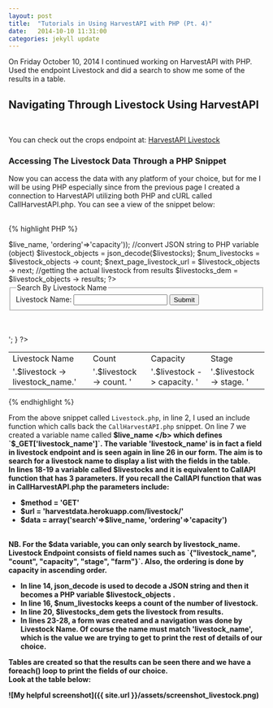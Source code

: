 ```yaml
---
layout: post
title:  "Tutorials in Using HarvestAPI with PHP (Pt. 4)"
date:   2014-10-10 11:31:00
categories: jekyll update
---
```


On Friday October 10, 2014 I continued working on HarvestAPI with PHP. Used the endpoint Livestock and did a search to show me 
some of the results in a table. <br/>

<h2> <b> Navigating Through Livestock Using HarvestAPI </b> </h2> 
<br/>

You can check out the crops endpoint at: <a href="http://harvestdata.herokuapp.com/livestock/"> HarvestAPI Livestock </a>

<h3> <b> Accessing The Livestock Data Through a PHP Snippet </b> </h3>
Now you can access the data with any platform of your choice, but for me I will be using PHP especially since from the 
previous page I created a connection to HarvestAPI utilizing both PHP and cURL called CallHarvestAPI.php. 
You can see a view of the snippet below:
<br/><br/>

{% highlight PHP %}
<?php
	include("CallHarvestAPI.php");

	/*---------------------------------------------------------------------------*/
	/*------------------------ Livestock Details --------------------------------*/
	/*---------------------------------------------------------------------------*/
		
	$live_name = $_GET['livestock_name'];

	// call livestock resource to return string
	$livestocks = CallAPI('GET', 'harvestdata.herokuapp.com/livestock/',
				array('search'=>$live_name, 'ordering'=>'capacity'));
	
	//convert JSON string to PHP variable (object)
	$livestock_objects = json_decode($livestocks);
			
	$num_livestocks = $livestock_objects -> count;
	$next_page_livestock_url = $livestock_objects -> next;
			
	//getting the actual livestock from results
	$livestocks_dem = $livestock_objects -> results;
?>	

<form action="livestocks.php" method="get">
	<fieldset>
		<legend> Search By Livestock Name </legend>
		Livestock Name: <input type="text" name = "livestock_name"/> <input type="submit"/>		
	</fieldset>
</form>
<br />
<br />
<table>
	<tr>
		<td> Livestock Name </td>
		<td> Count </td>	
		<td> Capacity </td>
		<td> Stage </td>			
	</tr>
		
<?php 
	foreach($livestocks_dem as $livestock)
	{
		echo '<tr>
			<td>'.$livestock -> livestock_name.'</td>
			<td>'.$livestock -> count. '</td>
			<td>'.$livestock -> capacity. '</td>
			<td>'.$livestock -> stage. '</td>
		</tr>';			
	}
?>
</table>
			
{% endhighlight %}

From the above snippet called `Livestock.php`, in line 2, I used an include function which calls back the `CallHarvestAPI.php` 
snippet. On line 7 we created a variable name called <b> $live_name </b> which defines `$_GET['livestock_name']`. The variable 
'livestock_name' is in fact a field in livestock endpoint and is seen again in line 26 in our form. The aim is to 
search for a livestock name to display a list with the fields in the table.
<br/>
In lines 18-19 a variable called $livestocks and it is equivalent to CallAPI function that has 3 parameters. If you recall 
the CallAPI function that was in CallHarvestAPI.php the parameters include:
<ul>
	<li> $method = 'GET' </li>
	<li> $url = 'harvestdata.herokuapp.com/livestock/'</li>
	<li> $data = array('search'=>$live_name, 'ordering'=>'capacity') </li>
</ul>
<br/>
NB. For the $data variable, you can only search by livestock_name. Livestock Endpoint consists of field names such as 
`{"livestock_name", "count", "capacity", "stage", "farm"}`. Also, the ordering is done by capacity in ascending order.

<ul>
	<li>
		In line 14, json_decode is used to decode a JSON string and then it becomes a PHP variable <b> $livestock_objects </b>.				  	
	</li>
	<li>
		In line 16, <b> $num_livestocks </b> keeps a count of the number of livestock.				  	
	</li>
	<li>
		In line 20, <b> $livestocks_dem </b> gets the livestock from results.				  	
	</li>
	<li>
		In lines 23-28, a form was created and a navigation was done by Livestock Name. Of course the name must match 
		'livestock_name', which is the value we are trying to get to print the rest of details of our choice. 
	</li>
</ul>

Tables are created so that the results can be seen there and we have a foreach() loop to print the fields of our choice.<br />
Look at the table below: <br/>

![My helpful screenshot]({{ site.url }}/assets/screenshot_livestock.png)